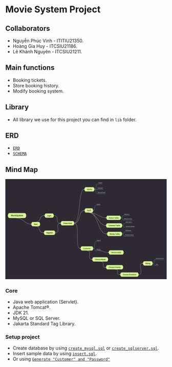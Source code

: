 # Movie System Project

## Collaborators
- Nguyễn Phúc Vinh - ITITIU21350.
- Hoàng Gia Huy - ITCSIU21186.
- Lê Khánh Nguyên - ITCSIU21211.

## Main functions
- Booking tickets.
- Store booking history.
- Modify booking system.

## Library
- All library we use for this project you can find in `lib` folder.

## ERD
- [`ERD`](./lib/ERD/ERD/MovieSystem.erdplus)
- [`SCHEMA`](./lib/ERD/ERDSchema/MovieSysyemSchema.erdplus)

## Mind Map
![Mind Map](./images/MovieSystem.png)

### Core
- Java web application (Servlet).
- Apache Tomcat®.
- JDK 21.
- MySQL or SQL Server.
- Jakarta Standard Tag Library.

### Setup project
- Create database by using [`create_mysql.sql`](./lib/sql/create_mysql.sql) or [`create_sqlserver.sql`](./lib/sql/create_sqlserver.sql).
- Insert sample data by using [`insert.sql`](./lib/sql/insert.sql).
- Or using [`Generate "Customer" and "Password"`](./lib/GenerateData/app.py)